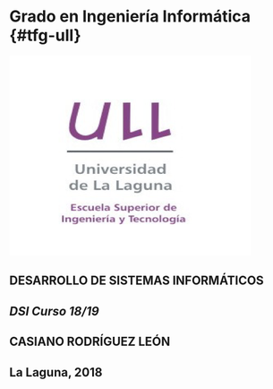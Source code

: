 # Grado en Ingeniería Informática {#tfg-ull}

![C:\Users\Usuario\Desktop\memoriaTFG_1415_LaTeX\tfg\images\by-nc-sa_88x31.png](assets/images/ull-portada.png)

## DESARROLLO DE SISTEMAS INFORMÁTICOS

## _DSI Curso 18/19_

## CASIANO RODRÍGUEZ LEÓN

## La Laguna, 2018

